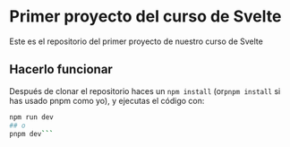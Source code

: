# Primer proyecto del curso de Svelte

Este es el repositorio del primer proyecto de nuestro curso de Svelte

## Hacerlo funcionar

Después de clonar el repositorio haces un `npm install` (or`pnpm install` si has usado pnpm como yo), y ejecutas el código con:

```bash
npm run dev
## o 
pnpm dev```
